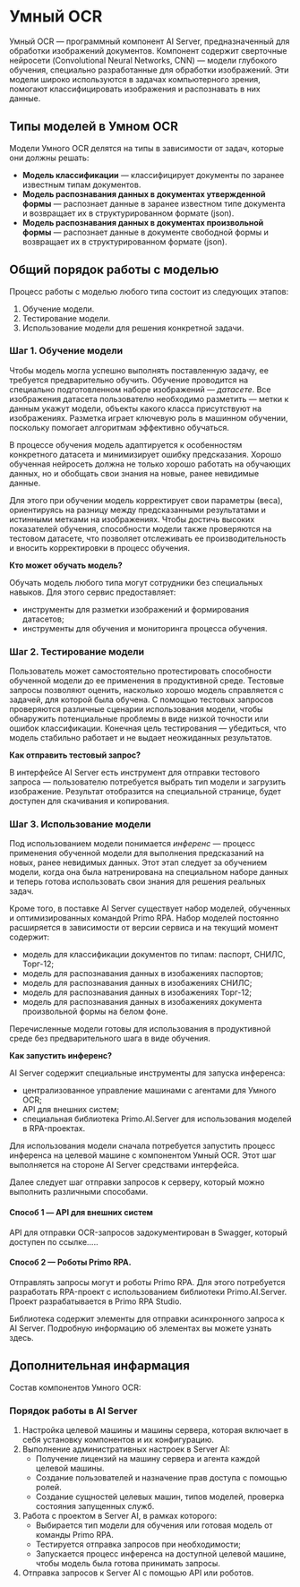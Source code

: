 # Умный OCR

Умный OCR — программный компонент AI Server, предназначенный для обработки изображений документов. Компонент содержит сверточные нейросети (Convolutional Neural Networks, CNN) — модели глубокого обучения, специально разработанные для обработки изображений. Эти модели широко используются в задачах компьютерного зрения, помогают классифицировать изображения и распознавать в них данные.

## Типы моделей в Умном OCR
Модели Умного OCR делятся на типы в зависимости от задач, которые они должны решать:
* **Модель классификации** — классифицирует документы по заранее известным типам документов.
* **Модель распознавания данных в документах утвержденной формы** — распознает данные в заранее известном типе документа и возвращает их в структурированном формате (json).
* **Модель распознавания данных в документах произвольной формы** — распознает данные в документе свободной формы и возвращает их в структурированном формате (json).

## Общий порядок работы с моделью
Процесс работы с моделью любого типа состоит из следующих этапов:
1. Обучение модели.
1. Тестирование модели.
1. Использование модели для решения конкретной задачи.

### Шаг 1. Обучение модели
Чтобы модель могла успешно выполнять поставленную задачу, ее требуется предварительно обучить. Обучение проводится на специально подготовленном наборе изображений — *датасете*. Все изображения датасета пользователю необходимо разметить — метки к данным укажут модели, объекты какого класса присутствуют на изображениях. Разметка играет ключевую роль в машинном обучении, поскольку помогает алгоритмам эффективно обучаться.

В процессе обучения модель адаптируется к особенностям конкретного датасета и минимизирует ошибку предсказания. Хорошо обученная нейросеть должна не только хорошо работать на обучающих данных, но и обобщать свои знания на новые, ранее невидимые данные.

Для этого при обучении модель корректирует свои параметры (веса), ориентируясь на разницу между предсказанными результатами и истинными метками на изображениях. Чтобы достичь высоких показателей обучения, способности модели также проверяются на тестовом датасете, что позволяет отслеживать ее производительность и вносить корректировки в процесс обучения.

**Кто может обучать модель?**

Обучать модель любого типа могут сотрудники без специальных навыков. Для этого сервис предоставляет:
* инструменты для разметки изображений и формирования датасетов;
* инструменты для обучения и мониторинга процесса обучения.


### Шаг 2. Тестирование модели

Пользователь может самостоятельно протестировать способности обученной модели до ее применения в продуктивной среде. Тестовые запросы позволяют оценить, насколько хорошо модель справляется с задачей, для которой была обучена. С помощью тестовых запросов проверяются различные сценарии использования модели, чтобы обнаружить потенциальные проблемы в виде низкой точности или ошибок классификации. Конечная цель тестирования — убедиться, что модель стабильно работает и не выдает неожиданных результатов.

**Как отправить тестовый запрос?**

В интерфейсе AI Server есть инструмент для отправки тестового запроса — пользователю потребуется выбрать тип модели и загрузить изображение. Результат отобразится на специальной странице, будет доступен для скачивания и копирования.


### Шаг 3. Использование модели

Под использованием модели понимается *инференс* — процесс применения обученной модели для выполнения предсказаний на новых, ранее невидимых данных. Этот этап следует за обучением модели, когда она была натренирована на специальном наборе данных и теперь готова использовать свои знания для решения реальных задач.

Кроме того, в поставке AI Server существует набор моделей, обученных и оптимизированных командой Primo RPA. Набор моделей постоянно расширяется в зависимости от версии сервиса и на текущий момент содержит:
* модель для классификации документов по типам: паспорт, СНИЛС, Торг-12;
* модель для распознавания данных в изобажениях паспортов;
* модель для распознавания данных в изобажениях СНИЛС;
* модель для распознавания данных в изобажениях Торг-12;
* модель для распознавания данных в изобажениях документа произвольной формы на белом фоне.

Перечисленные модели готовы для использования в продуктивной среде без предварительного шага в виде обучения.


**Как запустить инференс?**

AI Server содержит специальные инструменты для запуска инференса:
* централизованное управление машинами с агентами для Умного OCR;
* API для внешних систем;
* специальная библиотека Primo.AI.Server для использования моделей в RPA-проектах.

Для использования модели сначала потребуется запустить процесс инференса на целевой машине с компонентом Умный OCR. Этот шаг выполняется на стороне AI Server средствами интерфейса.

Далее следует шаг отправки запросов к серверу, который можно выполнить различными способами.

#### Способ 1 — API для внешних систем 
API для отправки OCR-запросов задокументирован в Swagger, который доступен по ссылке.....

#### Способ 2 — Роботы Primo RPA. 
Отправлять запросы могут и роботы Primo RPA. Для этого потребуется разработать RPA-проект с использованием библиотеки Primo.AI.Server. Проект разрабатывается в Primo RPA Studio. 

Библиотека содержит элементы для отправки асинхронного запроса к AI Server. Подробную информацию об элементах вы можете узнать здесь.


## Дополнительная инфармация

Состав компонентов Умного OCR:


### Порядок работы в AI Server

1. Настройка целевой машины и машины сервера, которая включает в себя установку компонентов и их конфигурацию.
1. Выполнение административных настроек в Server AI:
   * Получение лицензий на машину сервера и агента каждой целевой машины.
   * Создание пользователей и назначение прав доступа с помощью ролей.
   * Создание сущностей целевых машин, типов моделей, проверка состояния запущенных служб.
1. Работа с проектом в Server AI, в рамках которого:
   * Выбирается тип модели для обучения или готовая модель от команды Primo RPA.
   * Тестируется отправка запросов при необходимости;
   * Запускается процесс инференса на доступной целевой машине, чтобы модель была готова принимать запросы.
1. Отправка запросов к Server AI с помощью API или роботов.

